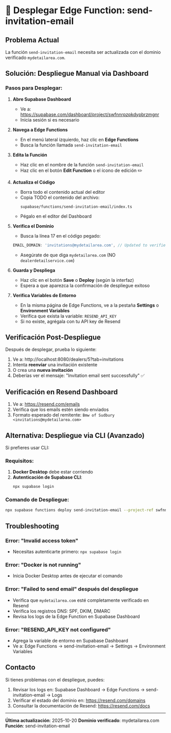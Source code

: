 # 🚀 Desplegar Edge Function: send-invitation-email

## Problema Actual
La función `send-invitation-email` necesita ser actualizada con el dominio verificado `mydetailarea.com`.

## Solución: Despliegue Manual via Dashboard

### Pasos para Desplegar:

1. **Abre Supabase Dashboard**
   - Ve a: https://supabase.com/dashboard/project/swfnnrpzpkdypbrzmgnr
   - Inicia sesión si es necesario

2. **Navega a Edge Functions**
   - En el menú lateral izquierdo, haz clic en **Edge Functions**
   - Busca la función llamada `send-invitation-email`

3. **Edita la Función**
   - Haz clic en el nombre de la función `send-invitation-email`
   - Haz clic en el botón **Edit Function** o el ícono de edición ✏️

4. **Actualiza el Código**
   - Borra todo el contenido actual del editor
   - Copia TODO el contenido del archivo:
     ```
     supabase/functions/send-invitation-email/index.ts
     ```
   - Pégalo en el editor del Dashboard

5. **Verifica el Dominio**
   - Busca la línea 17 en el código pegado:
   ```typescript
   EMAIL_DOMAIN: 'invitations@mydetailarea.com', // Updated to verified domain
   ```
   - Asegúrate de que diga `mydetailarea.com` (NO `dealerdetailservice.com`)

6. **Guarda y Despliega**
   - Haz clic en el botón **Save** o **Deploy** (según la interfaz)
   - Espera a que aparezca la confirmación de despliegue exitoso

7. **Verifica Variables de Entorno**
   - En la misma página de Edge Functions, ve a la pestaña **Settings** o **Environment Variables**
   - Verifica que exista la variable: `RESEND_API_KEY`
   - Si no existe, agrégala con tu API key de Resend

## Verificación Post-Despliegue

Después de desplegar, prueba lo siguiente:

1. Ve a: http://localhost:8080/dealers/5?tab=invitations
2. Intenta **reenviar** una invitación existente
3. O crea una **nueva invitación**
4. Deberías ver el mensaje: "Invitation email sent successfully" ✅

## Verificación en Resend Dashboard

1. Ve a: https://resend.com/emails
2. Verifica que los emails estén siendo enviados
3. Formato esperado del remitente: `Bmw of Sudbury <invitations@mydetailarea.com>`

## Alternativa: Despliegue via CLI (Avanzado)

Si prefieres usar CLI:

### Requisitos:
1. **Docker Desktop** debe estar corriendo
2. **Autenticación de Supabase CLI**:
   ```bash
   npx supabase login
   ```

### Comando de Despliegue:
```bash
npx supabase functions deploy send-invitation-email --project-ref swfnnrpzpkdypbrzmgnr
```

## Troubleshooting

### Error: "Invalid access token"
- Necesitas autenticarte primero: `npx supabase login`

### Error: "Docker is not running"
- Inicia Docker Desktop antes de ejecutar el comando

### Error: "Failed to send email" después del despliegue
- Verifica que `mydetailarea.com` esté completamente verificado en Resend
- Verifica los registros DNS: SPF, DKIM, DMARC
- Revisa los logs de la Edge Function en Supabase Dashboard

### Error: "RESEND_API_KEY not configured"
- Agrega la variable de entorno en Supabase Dashboard
- Ve a: Edge Functions → send-invitation-email → Settings → Environment Variables

## Contacto

Si tienes problemas con el despliegue, puedes:
1. Revisar los logs en: Supabase Dashboard → Edge Functions → send-invitation-email → Logs
2. Verificar el estado del dominio en: https://resend.com/domains
3. Consultar la documentación de Resend: https://resend.com/docs

---
**Última actualización**: 2025-10-20
**Dominio verificado**: mydetailarea.com
**Función**: send-invitation-email
